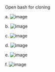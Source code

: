 Open bash for cloning

a. ![image](https://github.com/pranav278/Simple_Devops_Project/assets/84725860/00b147f6-9970-47c8-9647-7effeb7b1af3)

b. ![image](https://github.com/pranav278/Simple_Devops_Project/assets/84725860/501d96ba-37e6-4cc0-bb42-61e76d205551)

c. ![image](https://github.com/pranav278/Simple_Devops_Project/assets/84725860/1cce9758-b6d0-4d4c-9f01-ea05a0c853c1)

d. ![image](https://github.com/pranav278/Simple_Devops_Project/assets/84725860/0335bc09-da09-4a45-a65e-9df873520fcd)

e. ![image](https://github.com/pranav278/Simple_Devops_Project/assets/84725860/c07c83fe-2513-432f-b8f8-4d72765a1f4b)

f. ![image](https://github.com/pranav278/Simple_Devops_Project/assets/84725860/122cc2e9-0efe-4fc4-9c5b-ca2807f0cdf3)





